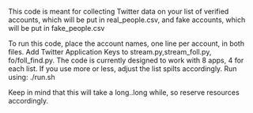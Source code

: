This code is meant for collecting Twitter data on your list of verified accounts, which will be put in real_people.csv, and fake accounts, which will be put in fake_people.csv

To run this code, place the account names, one line per account, in both files.
Add Twitter Application Keys to stream.py,stream_foll.py, fo/foll_find.py.
The code is currently designed to work with 8 apps, 4 for each list. If you use more or less, adjust the list spilts accordingly.
Run using:
./run.sh

Keep in mind that this will take a long..long while, so reserve resources accordingly.